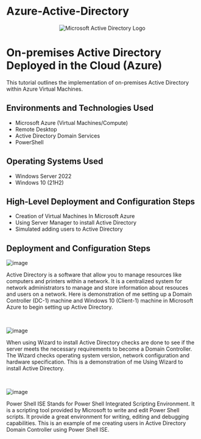 # Azure-Active-Directory
<p align="center">
<img src="https://i.imgur.com/pU5A58S.png" alt="Microsoft Active Directory Logo"/>
</p>

<h1>On-premises Active Directory Deployed in the Cloud (Azure)</h1>
This tutorial outlines the implementation of on-premises Active Directory within Azure Virtual Machines.<br />






<h2>Environments and Technologies Used</h2>

- Microsoft Azure (Virtual Machines/Compute)
- Remote Desktop
- Active Directory Domain Services
- PowerShell

<h2>Operating Systems Used </h2>

- Windows Server 2022
- Windows 10 (21H2)

<h2>High-Level Deployment and Configuration Steps</h2>

- Creation of Virtual Machines In Microsoft Azure
- Using Server Manager to install Active Directory 
- Simulated adding users to Active Directory
  

<h2>Deployment and Configuration Steps</h2>

<p>

![image]()

</p>
<p>
Active Directory is a software that allow you to manage resources like computers and printers within a network. It is a centralized system for network administrators to manage and store information about resouces and users on a network. Here is demonstration of me setting up a Domain Controller (DC-1) machine and Windows 10 (Client-1) machine in Microsoft Azure to begin setting up Active Directory.
</p>
<br />

<p>

![image]()

</p>
<p>
When using Wizard to install Active Directory checks are done to see if the server meets the necessary requirements to become a Domain Controller. The Wizard checks operating system version, network configuration and hardware specification. This is a demonstration of me Using Wizard to install Active Directory.
</p>
<br />

<p>

![image]()

</p>
<p>
Power Shell ISE Stands for Power Shell Integrated Scripting Environment. It is a scripting tool provided by Microsoft to write and edit Power Shell scripts. It provide a great environment for writing, editing and debugging capabilities. This is an example of me creating users in Active Directory Domain Controller using Power Shell ISE.
</p>
<br />
